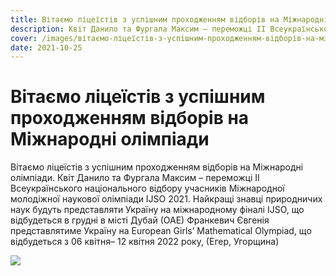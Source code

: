 ```yaml
---
title: Вітаємо ліцеїстів з успішним проходженням відборів на Міжнародні олімпіади
description: Квіт Данило та Фургала Максим – переможці ІІ Всеукраїнського національного відбору учасників Міжнародної молодіжної наукової олімпіади IJSO 2021. Найкращі знавці природничих наук будуть представляти Україну на міжнародному фіналі IJSO, що відбудеться в грудні в місті Дубай (ОАЕ) Франкевич Євгенія представлятиме Україну на European Girls’ Mathematical Olympiad, що відбудеться з 06 квітня– 12 квітня 2022 року, (Егер, Угорщина)
cover: /images/вітаємо-ліцеїстів-з-успішним-проходженням-відборів-на-міжнародні-олімпіади_miznar_olimp_2022.jpg
date: 2021-10-25
---
```

# Вітаємо ліцеїстів з успішним проходженням відборів на Міжнародні олімпіади

Вітаємо ліцеїстів з успішним проходженням відборів на Міжнародні олімпіади.
Квіт Данило та Фургала Максим – переможці ІІ Всеукраїнського національного відбору учасників Міжнародної молодіжної наукової олімпіади IJSO 2021. Найкращі знавці природничих наук будуть представляти Україну на міжнародному фіналі IJSO, що відбудеться в грудні в місті Дубай (ОАЕ)
Франкевич Євгенія представлятиме Україну на European Girls’ Mathematical Olympiad, що відбудеться з 06 квітня– 12 квітня 2022 року, (Егер, Угорщина)

![](/images/вітаємо-ліцеїстів-з-успішним-проходженням-відборів-на-міжнародні-олімпіади_miznar_olimp_2022.jpg)
